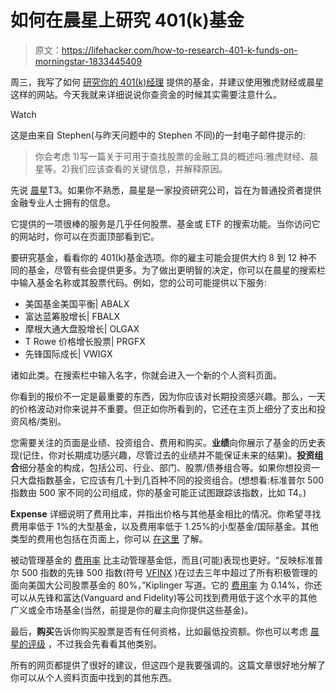 # 如何在晨星上研究 401(k)基金

> 原文：<https://lifehacker.com/how-to-research-401-k-funds-on-morningstar-1833445409>

周三，我写了如何 [研究你的 401(k)经理](https://twocents.lifehacker.com/how-to-improve-your-401-k-1833432710) 提供的基金，并建议使用雅虎财经或晨星这样的网站。今天我就来详细说说你查资金的时候其实需要注意什么。

Watch

这是由来自 Stephen(与昨天问题中的 Stephen 不同)的一封电子邮件提示的:

> 你会考虑 1)写一篇关于可用于查找股票的金融工具的概述吗:雅虎财经、晨星等。2)我们应该查看的关键信息，并解释原因。

先说 [晨星](https://www.morningstar.com/)T3。如果你不熟悉，晨星是一家投资研究公司，旨在为普通投资者提供金融专业人士拥有的信息。

它提供的一项很棒的服务是几乎任何股票、基金或 ETF 的搜索功能。当你访问它的网站时，你可以在页面顶部看到它。

要研究基金，看看你的 401(k)基金选项。你的雇主可能会提供大约 8 到 12 种不同的基金，尽管有些会提供更多。为了做出更明智的决定，你可以在晨星的搜索栏中输入基金名称或其股票代码。例如，您的公司可能提供以下服务:

*   美国基金美国平衡| ABALX
*   富达蓝筹股增长| FBALX
*   摩根大通大盘股增长| OLGAX
*   T Rowe 价格增长股票| PRGFX
*   先锋国际成长| VWIGX

诸如此类。在搜索栏中输入名字，你就会进入一个新的个人资料页面。

你看到的报价不一定是最重要的东西，因为你应该对长期投资感兴趣。那么，一天的价格波动对你来说并不重要。但正如你所看到的，它还在主页上细分了支出和投资风格/类别。

您需要关注的页面是业绩、投资组合、费用和购买。**业绩**向你展示了基金的历史表现(记住，你对长期成功感兴趣，尽管过去的业绩并不能保证未来的结果)。**投资组合**细分基金的构成，包括公司、行业、部门、股票/债券组合等。如果你想投资一只大盘指数基金，它应该有几十到几百种不同的投资组合。(想想看:标准普尔 500 指数由 500 家不同的公司组成，你的基金可能正试图跟踪该指数，比如 T4。)

**Expense** 详细说明了费用比率，并指出价格与其他基金相比的情况。你希望寻找费用率低于 1%的大型基金，以及费用率低于 1.25%的小型基金/国际基金。其他类型的费用也包括在页面上，你可以 [在这里](https://www.morningstar.com/articles/305325/analyze-funds-like-the-pros.html) 了解。

被动管理基金的 [费用率](https://twocents.lifehacker.com/your-finances-should-be-boring-1823831040) 比主动管理基金低，而且(可能)表现也更好。“反映标准普尔 500 指数的先锋 500 指数(符号 [VFINX](http://tfn.kiplinger.com/index.php?ticker=VFINX&page=stockTipsheet) )在过去三年中超过了所有积极管理的面向美国大公司股票基金的 80%，”Kiplinger 写道。它的 [费用率](https://www.morningstar.com/funds/xnas/vfinx/quote.html) 为 0.14%，你还可以从先锋和富达(Vanguard and Fidelity)等公司找到费用低于这个水平的其他广义或全市场基金(当然，前提是你的雇主向你提供这些基金)。

最后，**购买**告诉你购买股票是否有任何资格，比如最低投资额。你也可以考虑 [晨星的评级](https://www.financial-planning.com/opinion/morningstar-data-the-right-and-wrong-ways-to-use-it) ，不过我会先看看其他类别。

所有的网页都提供了很好的建议，但这四个是我要强调的。这篇文章很好地分解了你可以从个人资料页面中找到的其他东西。